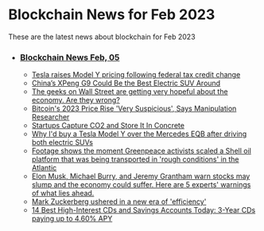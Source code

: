 # Blockchain News for Feb 2023
These are the latest news about blockchain for Feb 2023
- ### [Blockchain News Feb, 05](./05)
    - [Tesla raises Model Y pricing following federal tax credit change](https://www.engadget.com/tesla-raises-model-y-pricing-following-federal-tax-credit-expansion-195952937.html) 
    - [China’s XPeng G9 Could Be the Best Electric SUV Around](https://www.wired.com/story/first-drive-xpeng-g9/) 
    - [The geeks on Wall Street are getting very hopeful about the economy. Are they wrong?](https://www.npr.org/2023/02/04/1152516637/wall-street-stocks-rally-federal-reserve-inflation-recession) 
    - [Bitcoin's 2023 Price Rise 'Very Suspicious', Says Manipulation Researcher](https://slashdot.org/story/23/02/04/0443239/bitcoins-2023-price-rise-very-suspicious-says-manipulation-researcher) 
    - [Startups Capture CO2 and Store It In Concrete](https://news.slashdot.org/story/23/02/03/2244253/startups-capture-co2-and-store-it-in-concrete) 
    - [Why I'd buy a Tesla Model Y over the Mercedes EQB after driving both electric SUVs](https://www.businessinsider.com/tesla-model-y-vs-mercedes-eqb-electric-suvs-compared-2023-2) 
    - [Footage shows the moment Greenpeace activists scaled a Shell oil platform that was being transported in 'rough conditions' in the Atlantic](https://www.businessinsider.com/climate-activists-occupy-shell-platform-ship-headed-major-oil-fields-2023-2) 
    - [Elon Musk, Michael Burry, and Jeremy Grantham warn stocks may slump and the economy could suffer. Here are 5 experts' warnings of what lies ahead.](https://markets.businessinsider.com/news/stocks/musk-burry-grantham-taleb-spitznagel-stock-market-outlook-economy-recession-2023-2) 
    - [Mark Zuckerberg ushered in a new era of 'efficiency'](https://www.businessinsider.com/mark-zuckerberg-meta-efficiency-facebook-apple-amazon-earnings-2023-2) 
    - [14 Best High-Interest CDs and Savings Accounts Today: 3-Year CDs paying up to 4.60% APY](https://www.businessinsider.com/personal-finance/todays-best-high-interest-accounts-february-4-2023) 
